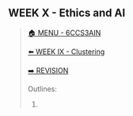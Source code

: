 ## WEEK X - Ethics and AI

>[🏠 MENU - 6CCS3AIN](year3/6ccs3ain.md)
>
>[⬅️ WEEK IX - Clustering](year3/6ccs3ain/w9.md)
>
>[➡️ REVISION](year3/6ccs3ain/re.md)
>
>Outlines:
>
>1. 

